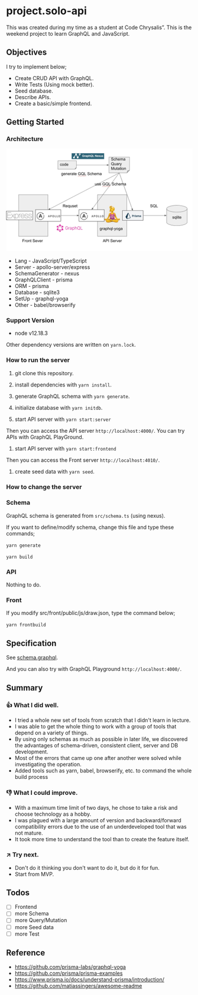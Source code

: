 # project.solo-api

This was created during my time as a student at Code Chrysalis”.
This is the weekend project to learn GraphQL and JavaScript.

## Objectives

I try to implement below;

- Create CRUD API with GraphQL.
- Write Tests (Using mock better).
- Seed database.
- Describe APIs.
- Create a basic/simple frontend.

## Getting Started

### Architecture

![overview](./img/architecture.jpg)

- Lang - JavaScript/TypeScript
- Server - apollo-server/express
- SchemaGenerator - nexus
- GraphQLClient - prisma
- ORM - prisma
- Database - sqlite3
- SetUp - graphql-yoga
- Other - babel/browserify

### Support Version

- node v12.18.3

Other dependency versions are written on `yarn.lock`.

### How to run the server

1. git clone this repository.

1. install dependencies with `yarn install`.

1. generate GraphQL schema with `yarn generate`.

1. initialize database with `yarn initdb`.

1. start API server with `yarn start:server`

Then you can access the API server `http://localhost:4000/`.
You can try APIs with GraphQL PlayGround.

1. start API server with `yarn start:frontend`

Then you can access the Front server `http://localhost:4010/`.

1. create seed data with `yarn seed`.

### How to change the server

### Schema

GraphQL schema is generated from `src/schema.ts` (using nexus).

If you want to define/modify schema, change this file and type these commands;

`yarn generate`

`yarn build`

### API

Nothing to do.

### Front

If you modify src/front/public/js/draw.json, type the command below;

`yarn frontbuild`

## Specification

See [schema.graphql](https://github.com/bakisunsan/cc13-project.solo-api/blob/master/schema.graphql).

And you can also try with GraphQL Playground `http://localhost:4000/`.

## Summary

### 👍 What I did well.

- I tried a whole new set of tools from scratch that I didn't learn in lecture.
- I was able to get the whole thing to work with a group of tools that depend on a variety of things.
- By using only schemas as much as possible in later life, we discovered the advantages of schema-driven, consistent client, server and DB development.
- Most of the errors that came up one after another were solved while investigating the operation.
- Added tools such as yarn, babel, browserify, etc. to command the whole build process

### 👎 What I could improve.

- With a maximum time limit of two days, he chose to take a risk and choose technology as a hobby.
- I was plagued with a large amount of version and backward/forward compatibility errors due to the use of an underdeveloped tool that was not mature.
- It took more time to understand the tool than to create the feature itself.

### ↗️ Try next.

- Don't do it thinking you don't want to do it, but do it for fun.
- Start from MVP.

## Todos

- [ ] Frontend
- [ ] more Schema
- [ ] more Query/Mutation
- [ ] more Seed data
- [ ] more Test

## Reference

- https://github.com/prisma-labs/graphql-yoga
- https://github.com/prisma/prisma-examples
- https://www.prisma.io/docs/understand-prisma/introduction/
- https://github.com/matiassingers/awesome-readme
